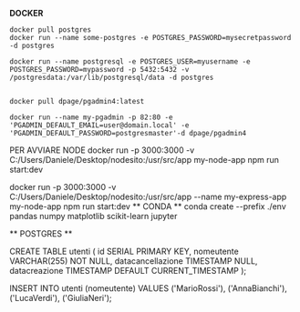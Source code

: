 **DOCKER**
```
docker pull postgres
docker run --name some-postgres -e POSTGRES_PASSWORD=mysecretpassword -d postgres

docker run --name postgresql -e POSTGRES_USER=myusername -e POSTGRES_PASSWORD=mypassword -p 5432:5432 -v /postgresdata:/var/lib/postgresql/data -d postgres


docker pull dpage/pgadmin4:latest

docker run --name my-pgadmin -p 82:80 -e 'PGADMIN_DEFAULT_EMAIL=user@domain.local' -e 'PGADMIN_DEFAULT_PASSWORD=postgresmaster'-d dpage/pgadmin4
```

PER AVVIARE NODE
docker run -p 3000:3000 -v C:/Users/Daniele/Desktop/nodesito:/usr/src/app my-node-app npm run start:dev

docker run -p 3000:3000 -v C:/Users/Daniele/Desktop/nodesito:/usr/src/app --name my-express-app my-node-app npm run start:dev
** CONDA **
conda create --prefix ./env pandas numpy matplotlib scikit-learn jupyter


** POSTGRES **

CREATE TABLE utenti (
    id SERIAL PRIMARY KEY,
    nomeutente VARCHAR(255) NOT NULL,
    datacancellazione TIMESTAMP NULL,
    datacreazione TIMESTAMP DEFAULT CURRENT_TIMESTAMP
);

INSERT INTO utenti (nomeutente) VALUES
    ('MarioRossi'),
    ('AnnaBianchi'),
    ('LucaVerdi'),
    ('GiuliaNeri');
